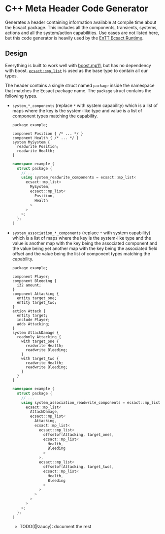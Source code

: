 # C++ Meta Header Code Generator

Generates a header containing information available at compile time about the Ecsact package. This includes all the components, transients, systems, actions and all the system/action capabilities. Use cases are not listed here, but this code generator is heavily used by the [EnTT Ecsact Runtime](https://github.com/ecsact-dev/ecsact_rt_entt).

## Design

Everything is built to work well with [boost.mp11](https://www.boost.org/doc/libs/master/libs/mp11/doc/html/mp11.html), but has no dependency with boost. [`ecsact::mp_list`](https://github.com/ecsact-dev/ecsact_runtime/blob/main/ecsact/lib.hh) is used as the base type to contain all our types.

The header contains a single struct named `package` inside the namespace that matches the Ecsact package name. The `package` struct contains the following types.

* `system_*_components` (replace `*` with system capability) which is a list of maps where the key is the system-like type and value is a list of component types matching the capability.

  ```ecsact
  package example;

  component Position { /* ... */ }
  component Health { /* ... */ }
  system MySystem {
    readwrite Position;
    readwrite Health;
  }
  ```

  ```cpp
  namespace example {
    struct package {
      // ...
      using system_readwrite_components = ecsact::mp_list<
        ecsact::mp_list<
          MySystem,
          ecsact::mp_list<
            Position,
            Health
          >
        >
      >;
    };
  }
  ```

* `system_association_*_components` (replace `*` with system capability) which is a list of maps where the key is the system-like type and the value is another map with the key being the associated component and the value being yet another map with the key being the associated field offset and the value being the list of component types matching the capability.

  ```ecsact
  package example;

  component Player;
  component Bleeding {
    i32 amount;
  }
  component Attacking {
    entity target_one;
    entity target_two;
  }
  action Attack {
    entity target;
    include Player;
    adds Attacking;
  }
  system AttackDamage {
    readonly Attacking {
      with target_one {
        readwrite Health;
        readwrite Bleeding;
      }
      with target_two {
        readwrite Health;
        readwrite Bleeding;
      }
    }
  }
  ```

  ```cpp
  namespace example {
    struct package {
      // ...
      using system_association_readwrite_components = ecsact::mp_list<
        ecsact::mp_list<
          AttackDamage,
          ecsact::mp_list<
            Attacking,
            ecsact::mp_list<
              ecsact::mp_list<
                offsetof(Attacking, target_one),
                ecsact::mp_list<
                  Health,
                  Bleeding
                >
              >,
              ecsact::mp_list<
                offsetof(Attacking, target_two),
                ecsact::mp_list<
                  Health,
                  Bleeding
                >
              >
            >
          >
        >
      >;
    };
  }
  ```

  * TODO(@zaucy): document the rest
